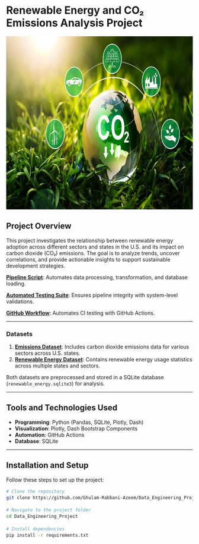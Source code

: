 # Renewable Energy and CO₂ Emissions Analysis Project

<img src="image.png" width="700" height="466">

## Project Overview  
This project investigates the relationship between renewable energy adoption across different sectors and states in the U.S. and its impact on carbon dioxide (CO₂) emissions. The goal is to analyze trends, uncover correlations, and provide actionable insights to support sustainable development strategies.

[**Pipeline Script**](pipeline.py): Automates data processing, transformation, and database loading.  

[**Automated Testing Suite**](system-test.py): Ensures pipeline integrity with system-level validations.  

[**GitHub Workflow**](.github/workflows/CI.yml): Automates CI testing with GitHub Actions.  

---

### Datasets  
1. [**Emissions Dataset**](data/emissions.csv): Includes carbon dioxide emissions data for various sectors across U.S. states.  
2. [**Renewable Energy Dataset**](data/dataset.csv): Contains renewable energy usage statistics across multiple states and sectors.  

Both datasets are preprocessed and stored in a SQLite database (`renewable_energy.sqlite3`) for analysis.  

---

## Tools and Technologies Used  
- **Programming**: Python (Pandas, SQLite, Plotly, Dash)  
- **Visualization**: Plotly, Dash Bootstrap Components  
- **Automation**: GitHub Actions  
- **Database**: SQLite  

---

## Installation and Setup  

Follow these steps to set up the project:  

```bash
# Clone the repository
git clone https://github.com/Ghulam-Rabbani-Azeem/Data_Engineering_Project.git

# Navigate to the project folder
cd Data_Engineering_Project

# Install dependencies
pip install -r requirements.txt
